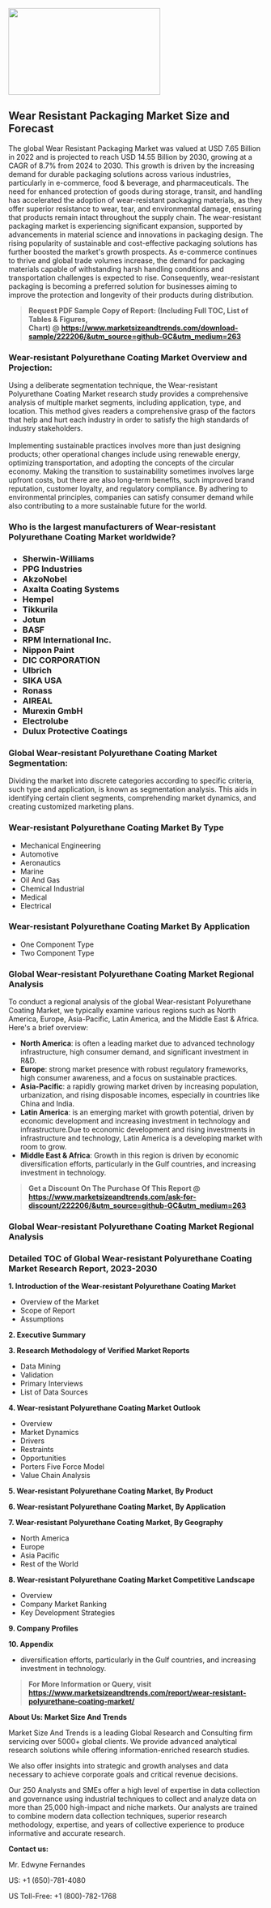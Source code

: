<p><img class="alignnone size-medium wp-image-20088" src="https://ffe5etoiles.com/wp-content/uploads/2024/12/MST1-300x171.png" alt="" width="300" height="171" /></p><h2>Wear Resistant Packaging Market Size and Forecast</h2><p>The global Wear Resistant Packaging Market was valued at USD 7.65 Billion in 2022 and is projected to reach USD 14.55 Billion by 2030, growing at a CAGR of 8.7% from 2024 to 2030. This growth is driven by the increasing demand for durable packaging solutions across various industries, particularly in e-commerce, food & beverage, and pharmaceuticals. The need for enhanced protection of goods during storage, transit, and handling has accelerated the adoption of wear-resistant packaging materials, as they offer superior resistance to wear, tear, and environmental damage, ensuring that products remain intact throughout the supply chain. The wear-resistant packaging market is experiencing significant expansion, supported by advancements in material science and innovations in packaging design. The rising popularity of sustainable and cost-effective packaging solutions has further boosted the market's growth prospects. As e-commerce continues to thrive and global trade volumes increase, the demand for packaging materials capable of withstanding harsh handling conditions and transportation challenges is expected to rise. Consequently, wear-resistant packaging is becoming a preferred solution for businesses aiming to improve the protection and longevity of their products during distribution.</p><blockquote id="" class=""><strong>Request PDF Sample Copy of Report: (Including Full TOC, List of Tables &amp; Figures, Chart)&nbsp;@&nbsp;<strong><a href="https://www.marketsizeandtrends.com/download-sample/222206/&utm_source=github-GC&utm_medium=263" target="_blank">https://www.marketsizeandtrends.com/download-sample/222206/&utm_source=github-GC&utm_medium=263</a></strong></strong></blockquote><h3 id="" class="">Wear-resistant Polyurethane Coating Market&nbsp;Overview and Projection:</h3><p id="" class="">Using a deliberate segmentation technique, the Wear-resistant Polyurethane Coating Market research study provides a comprehensive analysis of multiple market segments, including application, type, and location. This method gives readers a comprehensive grasp of the factors that help and hurt each industry in order to satisfy the high standards of industry stakeholders. <br /> <br />Implementing sustainable practices involves more than just designing products; other operational changes include using renewable energy, optimizing transportation, and adopting the concepts of the circular economy. Making the transition to sustainability sometimes involves large upfront costs, but there are also long-term benefits, such improved brand reputation, customer loyalty, and regulatory compliance. By adhering to environmental principles, companies can satisfy consumer demand while also contributing to a more sustainable future for the world.</p><h3 id="" class="">Who is the largest manufacturers of&nbsp;Wear-resistant Polyurethane Coating Market worldwide?</h3><h3 class=""><p><ul><li>Sherwin-Williams </li><li> PPG Industries </li><li> AkzoNobel </li><li> Axalta Coating Systems </li><li> Hempel </li><li> Tikkurila </li><li> Jotun </li><li> BASF </li><li> RPM International Inc. </li><li> Nippon Paint </li><li> DIC CORPORATION </li><li> Ulbrich </li><li> SIKA USA </li><li> Ronass </li><li> AIREAL </li><li> Murexin GmbH </li><li> Electrolube </li><li> Dulux Protective Coatings</li></ul></p></h3><h3 id="" class="">Global&nbsp;Wear-resistant Polyurethane Coating Market Segmentation:</h3><p id="" class="">Dividing the market into discrete categories according to specific criteria, such type and application, is known as segmentation analysis. This aids in identifying certain client segments, comprehending market dynamics, and creating customized marketing plans.</p><h3 id="" class="">Wear-resistant Polyurethane Coating Market&nbsp;By Type</h3><p><p><ul><li>Mechanical Engineering</li><li> Automotive</li><li> Aeronautics</li><li> Marine</li><li> Oil And Gas</li><li> Chemical Industrial</li><li> Medical</li><li> Electrical</p></li></ul></p></p><h3 id="" class="">Wear-resistant Polyurethane Coating Market&nbsp;By Application</h3><p class=""><p><ul><li>One Component Type</li><li> Two Component Type</li></ul></p></p><h3 id="" class="">Global Wear-resistant Polyurethane Coating Market Regional Analysis</h3><p id="" class="">To conduct a regional analysis of the global Wear-resistant Polyurethane Coating Market, we typically examine various regions such as North America, Europe, Asia-Pacific, Latin America, and the Middle East &amp; Africa. Here's a brief overview:</p><ul><li><strong>North America</strong>: is often a leading market due to advanced technology infrastructure, high consumer demand, and significant investment in R&amp;D.</li><li><strong>Europe</strong>: strong market presence with robust regulatory frameworks, high consumer awareness, and a focus on sustainable practices.</li><li><strong>Asia-Pacific</strong>: a rapidly growing market driven by increasing population, urbanization, and rising disposable incomes, especially in countries like China and India.</li><li><strong>Latin America</strong>: is an emerging market with growth potential, driven by economic development and increasing investment in technology and infrastructure.Due to economic development and rising investments in infrastructure and technology, Latin America is a developing market with room to grow.</li><li><strong>Middle East &amp; Africa</strong>: Growth in this region is driven by economic diversification efforts, particularly in the Gulf countries, and increasing investment in technology.</li></ul><blockquote id="" class=""><strong>Get a Discount On The Purchase Of This Report @ <strong><a href="https://www.marketsizeandtrends.com/ask-for-discount/222206/&utm_source=github-GC&utm_medium=263" target="_blank">https://www.marketsizeandtrends.com/ask-for-discount/222206/&utm_source=github-GC&utm_medium=263</a></strong></strong></blockquote><h3 id="" class="">Global Wear-resistant Polyurethane Coating Market Regional Analysis</h3><h3 id="" class="">Detailed TOC of Global Wear-resistant Polyurethane Coating Market Research Report, 2023-2030</h3><p id="" class=""><strong>1. Introduction of the Wear-resistant Polyurethane Coating Market</strong></p><ul><li>Overview of the Market</li><li>Scope of Report</li><li>Assumptions</li></ul><p id="" class=""><strong>2. Executive Summary</strong></p><p id="" class=""><strong>3. Research Methodology of Verified Market Reports</strong></p><ul><li>Data Mining</li><li>Validation</li><li>Primary Interviews</li><li>List of Data Sources</li></ul><p id="" class=""><strong>4. Wear-resistant Polyurethane Coating Market Outlook</strong></p><ul><li>Overview</li><li>Market Dynamics</li><li>Drivers</li><li>Restraints</li><li>Opportunities</li><li>Porters Five Force Model</li><li>Value Chain Analysis</li></ul><p id="" class=""><strong>5. Wear-resistant Polyurethane Coating Market, By Product</strong></p><p id="" class=""><strong>6. Wear-resistant Polyurethane Coating Market, By Application</strong></p><p id="" class=""><strong>7. Wear-resistant Polyurethane Coating Market, By Geography</strong></p><ul><li>North America</li><li>Europe</li><li>Asia Pacific</li><li>Rest of the World</li></ul><p id="" class=""><strong>8. Wear-resistant Polyurethane Coating Market Competitive Landscape</strong></p><ul><li>Overview</li><li>Company Market Ranking</li><li>Key Development Strategies</li></ul><p id="" class=""><strong>9. Company Profiles</strong></p><p id="" class=""><strong>10. Appendix</strong></p><ul><li>diversification efforts, particularly in the Gulf countries, and increasing investment in technology.</li></ul><blockquote id="" class=""><strong>For More Information or Query, visit <strong><strong><a href="https://www.marketsizeandtrends.com/report/wear-resistant-polyurethane-coating-market/" target="_blank">https://www.marketsizeandtrends.com/report/wear-resistant-polyurethane-coating-market/</a></strong></strong></strong></blockquote><p id="" class=""><strong>About Us: Market Size And Trends</strong></p><p id="" class="">Market Size And Trends is a leading Global Research and Consulting firm servicing over 5000+ global clients. We provide advanced analytical research solutions while offering information-enriched research studies.</p><p id="" class="">We also offer insights into strategic and growth analyses and data necessary to achieve corporate goals and critical revenue decisions.</p><p id="" class="">Our 250 Analysts and SMEs offer a high level of expertise in data collection and governance using industrial techniques to collect and analyze data on more than 25,000 high-impact and niche markets. Our analysts are trained to combine modern data collection techniques, superior research methodology, expertise, and years of collective experience to produce informative and accurate research.</p><p id="" class=""><strong>Contact us:</strong></p><p id="" class="">Mr. Edwyne Fernandes</p><p id="" class="">US: +1 (650)-781-4080</p><p id="" class="">US Toll-Free: +1 (800)-782-1768</p>
